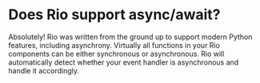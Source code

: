 # Does Rio support async/await?

Absolutely! Rio was written from the ground up to support modern Python
features, including asynchrony. Virtually all functions in your Rio components
can be either synchronous or asynchronous. Rio will automatically detect whether
your event handler is asynchronous and handle it accordingly.
